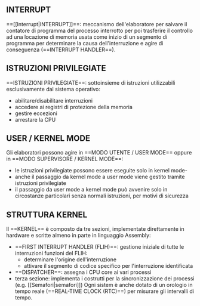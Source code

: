 ## INTERRUPT
==[[Interrupt|INTERRUPT]]==: meccanismo dell'elaboratore per salvare il contatore di programma del processo interrotto per poi trasferire il controllo ad una locazione di memoria usata come inizio di un segmento di programma per determinare la causa dell'interruzione e agire di conseguenza (==INTERRUPT HANDLER==).

## ISTRUZIONI PRIVILEGIATE
==ISTRUZIONI PRIVILEGIATE==: sottoinsieme di istruzioni utilizzabili esclusivamente dal sistema operativo:
- abilitare/disabilitare interruzioni
- accedere ai registri di protezione della memoria
- gestire eccezioni
- arrestare la CPU

## USER / KERNEL MODE
Gli elaboratori possono agire in ==MODO UTENTE / USER MODE== oppure in ==MODO SUPERVISORE / KERNEL MODE==:
- le istruzioni privilegiate possono essere eseguite solo in kernel mode-
- anche il passaggio da kernel mode a user mode viene gestito tramite istruzioni privilegiate
- il passaggio da user mode a kernel mode può avvenire solo in circostanze particolari senza normali istruzioni, per motivi di sicurezza

## STRUTTURA KERNEL
Il ==KERNEL== è composto da tre sezioni, implementate direttamente in hardware e scritte almeno in parte in linguaggio Assembly:
- ==FIRST INTERRUPT HANDLER (FLIH)==: gestione iniziale di tutte le interruzioni
	funzioni del FLIH:
	- determinare l'origine dell'interruzione
	- attivare il segmento di codice specifico per l'interruzione identificata
- ==DISPATCHER==: assegna i CPU core ai vari processi
- terza sezione: implementa i costrutti per la sincronizzazione dei processi (e.g. [[Semafori|semafori]])
Ogni sistem è anche dotato di un orologio in tempo reale (==REAL-TIME CLOCK (RTC)==) per misurare gli intervalli di tempo.